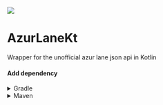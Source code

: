 [![](https://jitpack.io/v/KurozeroPB/AzurLaneKt.svg)](https://jitpack.io/#KurozeroPB/AzurLaneKt)


# AzurLaneKt
Wrapper for the unofficial azur lane json api in Kotlin

#### Add dependency

<details><summary>Gradle</summary>

```kotlin
repositories {
    maven { url = "https://jitpack.io" }
}
```

```kotlin
dependencies {
    implementation("com.github.KurozeroPB:AzurLaneKt:Tag")
}
```
</details>

<details><summary>Maven</summary>

```xml
<repositories>
    <repository>
        <id>jitpack.io</id>
        <url>https://jitpack.io</url>
    </repository>
</repositories>
```

```xml
<dependency>
    <groupId>com.github.KurozeroPB</groupId>
    <artifactId>AzurLaneKt</artifactId>
    <version>Tag</version>
</dependency>
```
</details>
